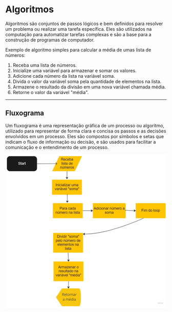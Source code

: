 # Algoritmos

Algoritmos são conjuntos de passos lógicos e bem definidos para resolver um problema ou realizar uma tarefa específica. Eles são utilizados na computação para automatizar tarefas complexas e são a base para a construção de programas de computador.

Exemplo de algoritmo simples para calcular a média de umas lista de números:

1. Receba uma lista de números.
2. Inicialize uma variável para armazenar e somar os valores.
3. Adicione cada número da lista na variável soma.
4. Divida o valor da variável soma pela quantidade de elementos na lista.
5. Armazene o resultado da divisão em uma nova variável chamada média.
6. Retorne o valor da variável "média".

---

## Fluxograma

Um fluxograma é uma representação gráfica de um processo ou algoritmo, utilizado para representar de forma clara e concisa os passos e as decisões envolvidos em um processo. Eles são compostos por símbolos e setas que indicam o fluxo de informação ou decisão, e são usados para facilitar a comunicação e o entendimento de um processo.

![](../Assets/exemplo-de-fluxograma.jpg)